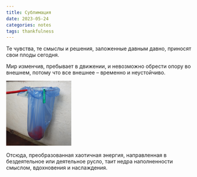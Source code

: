 ```yaml
---
title: Сублимация
date: 2023-05-24
categories: notes
tags: thankfulness
---
```


Те чувства, те смыслы и решения, заложенные давным давно,
приносят свои плоды сегодня.

Мир изменчив, пребывает в движении, и невозможно обрести опору
во внешнем, потому что все внешнее – временно и неустойчиво.

<img width="176" height="176" alt="ㅤ" src="/img/net.jpg">

Отсюда, преобразованная хаотичная энергия, направленная в
бездеятельное или деятельное русло, таит недра наполненности смыслом, вдохновения и наслаждения.
